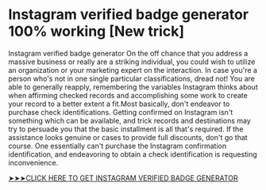 # Instagram verified badge generator 100% working [New trick]



Instagram verified badge generator On the off chance that you address a massive business or really are a striking individual, you could wish to utilize an organization or your marketing expert on the interaction. In case you're a person who's not in one single particular classifications, dread not! You are able to generally reapply, remembering the variables Instagram thinks about when affirming checked records and accomplishing some work to create your record to a better extent a fit.Most basically, don't endeavor to purchase check identifications. Getting confirmed on Instagram isn't something which can be available, and trick records and destinations may try to persuade you that the basic installment is all that's required. If the assistance looks genuine or cases to provide full discounts, don't go that course. One essentially can't purchase the Instagram confirmation identification, and endeavoring to obtain a check identification is requesting inconvenience.




<a href="https://rebrand.ly/verified-badge">➤➤➤CLICK HERE TO GET INSTAGRAM VERIFIED BADGE GENERATOR</a>
